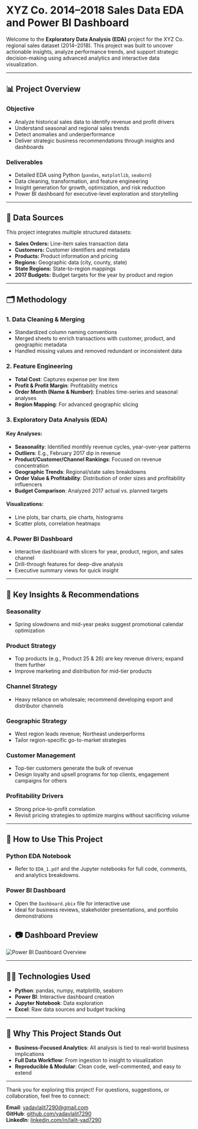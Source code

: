 # XYZ Co. 2014–2018 Sales Data EDA and Power BI Dashboard

Welcome to the **Exploratory Data Analysis (EDA)** project for the XYZ Co. regional sales dataset (2014–2018). This project was built to uncover actionable insights, analyze performance trends, and support strategic decision-making using advanced analytics and interactive data visualization.

---

## 📊 Project Overview

### Objective
- Analyze historical sales data to identify revenue and profit drivers
- Understand seasonal and regional sales trends
- Detect anomalies and underperformance
- Deliver strategic business recommendations through insights and dashboards

### Deliverables
- Detailed EDA using Python (`pandas`, `matplotlib`, `seaborn`)
- Data cleaning, transformation, and feature engineering
- Insight generation for growth, optimization, and risk reduction
- Power BI dashboard for executive-level exploration and storytelling

---

## 🧰 Data Sources
This project integrates multiple structured datasets:

- **Sales Orders:** Line-item sales transaction data
- **Customers:** Customer identifiers and metadata
- **Products:** Product information and pricing
- **Regions:** Geographic data (city, county, state)
- **State Regions:** State-to-region mappings
- **2017 Budgets:** Budget targets for the year by product and region

---

## 🗂️ Methodology

### 1. Data Cleaning & Merging
- Standardized column naming conventions
- Merged sheets to enrich transactions with customer, product, and geographic metadata
- Handled missing values and removed redundant or inconsistent data

### 2. Feature Engineering
- **Total Cost**: Captures expense per line item
- **Profit & Profit Margin**: Profitability metrics
- **Order Month (Name & Number)**: Enables time-series and seasonal analyses
- **Region Mapping**: For advanced geographic slicing

### 3. Exploratory Data Analysis (EDA)

#### Key Analyses:
- **Seasonality**: Identified monthly revenue cycles, year-over-year patterns
- **Outliers**: E.g., February 2017 dip in revenue
- **Product/Customer/Channel Rankings**: Focused on revenue concentration
- **Geographic Trends**: Regional/state sales breakdowns
- **Order Value & Profitability**: Distribution of order sizes and profitability influencers
- **Budget Comparison**: Analyzed 2017 actual vs. planned targets

#### Visualizations:
- Line plots, bar charts, pie charts, histograms
- Scatter plots, correlation heatmaps

### 4. Power BI Dashboard
- Interactive dashboard with slicers for year, product, region, and sales channel
- Drill-through features for deep-dive analysis
- Executive summary views for quick insight

---

## 🌟 Key Insights & Recommendations

### Seasonality
- Spring slowdowns and mid-year peaks suggest promotional calendar optimization

### Product Strategy
- Top products (e.g., Product 25 & 26) are key revenue drivers; expand them further
- Improve marketing and distribution for mid-tier products

### Channel Strategy
- Heavy reliance on wholesale; recommend developing export and distributor channels

### Geographic Strategy
- West region leads revenue; Northeast underperforms
- Tailor region-specific go-to-market strategies

### Customer Management
- Top-tier customers generate the bulk of revenue
- Design loyalty and upsell programs for top clients, engagement campaigns for others

### Profitability Drivers
- Strong price-to-profit correlation
- Revisit pricing strategies to optimize margins without sacrificing volume

---

## 🚀 How to Use This Project

### Python EDA Notebook
- Refer to `EDA_1.pdf` and the Jupyter notebooks for full code, comments, and analytics breakdowns.

### Power BI Dashboard
- Open the `Dashboard.pbix` file for interactive use
- Ideal for business reviews, stakeholder presentations, and portfolio demonstrations
- ## 📷 Dashboard Preview

![Power BI Dashboard Overview](https://github.com/user-attachments/assets/f631c697-58e3-41b8-a189-8cacd214061c)



---

## 👨‍💻 Technologies Used
- **Python**: pandas, numpy, matplotlib, seaborn
- **Power BI**: Interactive dashboard creation
- **Jupyter Notebook**: Data exploration 
- **Excel**: Raw data sources and budget tracking

---

## 🚀 Why This Project Stands Out
- **Business-Focused Analytics**: All analysis is tied to real-world business implications
- **Full Data Workflow**: From ingestion to insight to visualization
- **Reproducible & Modular**: Clean code, well-commented, and easy to extend

---

Thank you for exploring this project! For questions, suggestions, or collaboration, feel free to connect:

**Email**: yadavlalit7290@gmail.com  
**GitHub**: [github.com/yadavlalit7290](https://github.com/yadavlalit7290)  
**LinkedIn**: [linkedin.com/in/lalit-yad7290](http://www.linkedin.com/in/lalit-yad7290)

